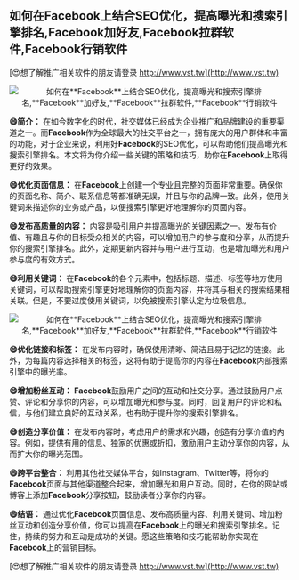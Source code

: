 ## **如何在**Facebook**上结合SEO优化，提高曝光和搜索引擎排名,**Facebook**加好友,**Facebook**拉群软件,**Facebook**行销软件**

[😍想了解推广相关软件的朋友请登录 http://www.vst.tw](http://www.vst.tw)

 <center><img src="https://vst.tw/MP4/tuiguang/png/2.png" alt="如何在**Facebook**上结合SEO优化，提高曝光和搜索引擎排名,**Facebook**加好友,**Facebook**拉群软件,**Facebook**行销软件"></center>

**😄简介：**
在如今数字化的时代，社交媒体已经成为企业推广和品牌建设的重要渠道之一。而**Facebook**作为全球最大的社交平台之一，拥有庞大的用户群体和丰富的功能，对于企业来说，利用好**Facebook**的SEO优化，可以帮助他们提高曝光和搜索引擎排名。本文将为你介绍一些关键的策略和技巧，助你在**Facebook**上取得更好的效果。

**😄优化页面信息：**
在**Facebook**上创建一个专业且完整的页面非常重要。确保你的页面名称、简介、联系信息等都准确无误，并且与你的品牌一致。此外，使用关键词来描述你的业务或产品，以便搜索引擎更好地理解你的页面内容。

**😄发布高质量的内容：**
内容是吸引用户并提高曝光的关键因素之一。发布有价值、有趣且与你的目标受众相关的内容，可以增加用户的参与度和分享，从而提升你的搜索引擎排名。此外，定期更新内容并与用户进行互动，也是增加曝光和用户参与度的有效方式。

**😄利用关键词：**
在**Facebook**的各个元素中，包括标题、描述、标签等地方使用关键词，可以帮助搜索引擎更好地理解你的页面内容，并将其与相关的搜索结果相关联。但是，不要过度使用关键词，以免被搜索引擎认定为垃圾信息。

 <center><img src="https://vst.tw/MP4/tuiguang/png/8.png" alt="如何在**Facebook**上结合SEO优化，提高曝光和搜索引擎排名,**Facebook**加好友,**Facebook**拉群软件,**Facebook**行销软件"></center>

**😄优化链接和标签：**
在发布内容时，确保使用清晰、简洁且易于记忆的链接。此外，为每篇内容选择相关的标签，这将有助于提高你的内容在**Facebook**内部搜索引擎中的曝光率。

**😄增加粉丝互动：**
**Facebook**鼓励用户之间的互动和社交分享。通过鼓励用户点赞、评论和分享你的内容，可以增加曝光和参与度。同时，回复用户的评论和私信，与他们建立良好的互动关系，也有助于提升你的搜索引擎排名。

**😄创造分享价值：**
在发布内容时，考虑用户的需求和兴趣，创造有分享价值的内容。例如，提供有用的信息、独家的优惠或折扣，激励用户主动分享你的内容，从而扩大你的曝光范围。

**😄跨平台整合：**
利用其他社交媒体平台，如Instagram、Twitter等，将你的**Facebook**页面与其他渠道整合起来，增加曝光和用户互动。同时，在你的网站或博客上添加**Facebook**分享按钮，鼓励读者分享你的内容。

**😄结语：**
通过优化**Facebook**页面信息、发布高质量内容、利用关键词、增加粉丝互动和创造分享价值，你可以提高在**Facebook**上的曝光和搜索引擎排名。记住，持续的努力和互动是成功的关键。愿这些策略和技巧能帮助你实现在**Facebook**上的营销目标。

[😍想了解推广相关软件的朋友请登录 http://www.vst.tw](http://www.vst.tw)



